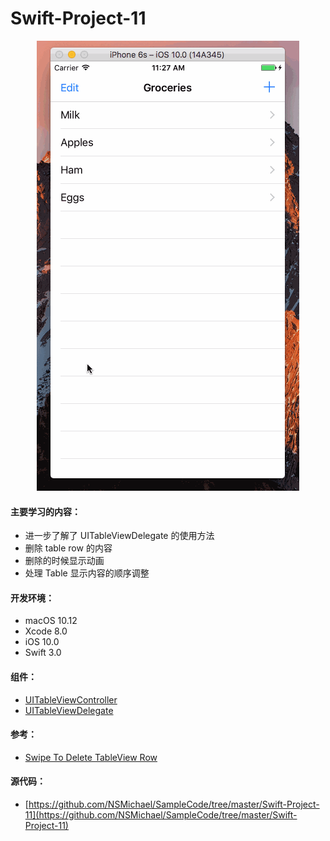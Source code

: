 Swift-Project-11
============

<div align=center>
<img src="../Images/Swift-Project-11.gif" width="420" height="720" />
</div>

#### 主要学习的内容：
- 进一步了解了 UITableViewDelegate 的使用方法
- 删除 table row 的内容
- 删除的时候显示动画
- 处理 Table 显示内容的顺序调整

#### 开发环境：
- macOS 10.12
- Xcode 8.0
- iOS 10.0
- Swift 3.0

#### 组件：
- [UITableViewController](https://developer.apple.com/reference/uikit/uitableviewcontroller)
- [UITableViewDelegate](https://developer.apple.com/reference/uikit/uitableviewdelegate)

#### 参考：
- [Swipe To Delete TableView Row](http://stackoverflow.com/questions/9471642/swipe-to-delete-tableview-row)

#### 源代码：
- [https://github.com/NSMichael/SampleCode/tree/master/Swift-Project-11](https://github.com/NSMichael/SampleCode/tree/master/Swift-Project-11)